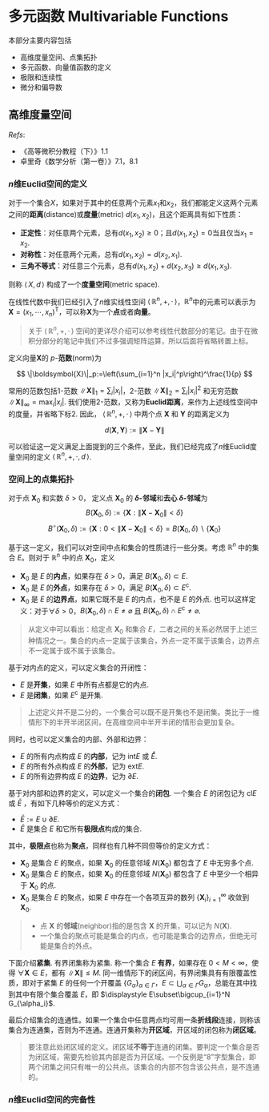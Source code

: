 # 多元函数 Multivariable Functions

本部分主要内容包括
- 高维度量空间、点集拓扑
- 多元函数、向量值函数的定义
- 极限和连续性
- 微分和偏导数

## 高维度量空间 

*Refs*: 
- 《高等微积分教程（下）》1.1
- 卓里奇《数学分析（第一卷）》7.1，8.1

### $n$维Euclid空间的定义

对于一个集合$X$，如果对于其中的任意两个元素$x_1$和$x_2$，我们都能定义这两个元素之间的**距离**(distance)或**度量**(metric) $d(x_1,x_2)$，且这个距离具有如下性质：
- **正定性**：对任意两个元素，总有$d(x_1,x_2)\geqslant 0$；且$d(x_1,x_2)=0$当且仅当$x_1=x_2$.
- **对称性**：对任意两个元素，总有$d(x_1,x_2)=d(x_2,x_1)$.
- **三角不等式**：对任意三个元素，总有$d(x_1,x_2)+d(x_2,x_3)\geqslant d(x_1,x_3)$.

则称 $\langle\,X,d\,\rangle$ 构成了一个**度量空间**(metric space). 

在线性代数中我们已经引入了$n$维实线性空间 $\langle\,\mathbb{R}^n,+,\cdot\,\rangle$，$\mathbb{R}^n$中的元素可以表示为$\boldsymbol{X}=(x_1,\cdots,x_n)^\mathrm{T}$，可以称$\boldsymbol{X}$为一个**点**或者**向量**。

> 关于 $\langle\,\mathbb{R}^n,+,\cdot\,\rangle$ 空间的更详尽介绍可以参考线性代数部分的笔记。由于在微积分部分的笔记中我们不过多强调矩阵运算，所以后面将省略转置上标。

定义向量$\boldsymbol{X}$的 $p$-**范数**(norm)为

$$
\|\boldsymbol{X}\|_p:=\left(\sum_{i=1}^n |x_i|^p\right)^\frac{1}{p}
$$

常用的范数包括1-范数 $\displaystyle \|\boldsymbol{X}\|_1=\sum_i |x_i|$，2-范数 $\displaystyle \|\boldsymbol{X}\|_2=\sum_i |x_i|^2$ 和无穷范数 $\displaystyle \|\boldsymbol{X}\|_\infty=\max_i |x_i|$. 我们使用2-范数，又称为**Euclid距离**，来作为上述线性空间中的度量，并省略下标2. 因此， $\langle\,\mathbb{R}^n,+,\cdot\,\rangle$ 中两个点 $\boldsymbol{X}$ 和 $\boldsymbol{Y}$ 的距离定义为

$$
d(\boldsymbol{X},\boldsymbol{Y}) := \|\boldsymbol{X}-\boldsymbol{Y}\|
$$

可以验证这一定义满足上面提到的三个条件，至此，我们已经完成了$n$维Euclid度量空间的定义 $\langle\,\mathbb{R}^n,+,\cdot,d\,\rangle$.

### 空间上的点集拓扑

对于点 $\boldsymbol{X}_0$ 和实数 $\delta >0$， 定义点 $\boldsymbol{X}_0$ 的 **$\delta$-邻域**和**去心 $\delta$-邻域**为
$$
B(\boldsymbol{X}_0,\delta):=\{\boldsymbol{X}:\|\boldsymbol{X}-\boldsymbol{X}_0\| <\delta\}
$$
$$
B^\circ(\boldsymbol{X}_0,\delta):=\{\boldsymbol{X}:0<\|\boldsymbol{X}-\boldsymbol{X}_0\| <\delta\} = B(\boldsymbol{X}_0,\delta)\backslash\{\boldsymbol{X}_0\}
$$

基于这一定义，我们可以对空间中点和集合的性质进行一些分类。考虑 $\mathbb{R}^n$ 中的集合 $E$。则对于 $\mathbb{R}^n$ 中的点 $\boldsymbol{X}_0$，定义

- $\boldsymbol{X}_0$ 是 $E$ 的**内点**，如果存在 $\delta > 0$，满足 $B(\boldsymbol{X}_0,\delta)\subset E$.
- $\boldsymbol{X}_0$ 是 $E$ 的**外点**，如果存在 $\delta > 0$，满足 $B(\boldsymbol{X}_0,\delta)\subset E^\mathrm{c}$.
- $\boldsymbol{X}_0$ 是 $E$ 的**边界点**，如果它既不是 $E$ 的内点，也不是 $E$ 的外点. 也可以这样定义：对于$\forall\delta>0$，$B(\boldsymbol{X}_0,\delta)\cap E\neq\varnothing$ 且 $B(\boldsymbol{X}_0,\delta)\cap E^\mathrm{c}\neq\varnothing$.

> 从定义中可以看出：给定点 $\boldsymbol{X}_0$ 和集合 $E$，二者之间的关系必然居于上述三种情况之一。集合的内点一定属于该集合，外点一定不属于该集合，边界点不一定属于或不属于该集合。

基于对内点的定义，可以定义集合的开闭性：

- $E$ 是**开集**，如果 $E$ 中所有点都是它的内点.
- $E$ 是**闭集**，如果 $E^\mathrm{c}$ 是开集.

> 上述定义并不是二分的，一个集合可以既不是开集也不是闭集。类比于一维情形下的半开半闭区间，在高维空间中半开半闭的情形会更加复杂。

同时，也可以定义集合的内部、外部和边界：

- $E$ 的所有内点构成 $E$ 的**内部**，记为 $\mathrm{int} E$ 或 $\mathring{E}$.
- $E$ 的所有外点构成 $E$ 的**外部**，记为 $\mathrm{ext} E$.
- $E$ 的所有边界构成 $E$ 的**边界**，记为 $\partial E$.

基于对内部和边界的定义，可以定义一个集合的**闭包**. 一个集合 $E$ 的闭包记为 $\mathrm{cl}E$ 或 $\bar{E}$ ，有如下几种等价的定义方式：

- $\bar{E}:= E\cup\partial E$.
- $\bar{E}$ 是集合 $E$ 和它所有**极限点**构成的集合.

其中，**极限点**也称为**聚点**，同样也有几种不同但等价的定义方式：

- $\boldsymbol{X}_0$ 是集合 $E$ 的聚点，如果 $\boldsymbol{X}_0$ 的任意邻域 $N(\boldsymbol{X}_0)$ 都包含了 $E$ 中无穷多个点.
- $\boldsymbol{X}_0$ 是集合 $E$ 的聚点，如果 $\boldsymbol{X}_0$ 的任意邻域 $N(\boldsymbol{X}_0)$ 都包含了 $E$ 中至少一个相异于 $\boldsymbol{X}_0$ 的点.
- $\boldsymbol{X}_0$ 是集合 $E$ 的聚点，如果 $E$ 中存在一个各项互异的数列 $\{\boldsymbol{X}_i\}_{i=1}^\infty$ 收敛到 $\boldsymbol{X}_0$.

> - 点 $\boldsymbol{X}$ 的**邻域**(neighbor)指的是包含 $\boldsymbol{X}$ 的开集，可以记为 $N(\boldsymbol{X})$.
> - 一个集合的聚点可能是集合的内点，也可能是集合的边界点，但绝无可能是集合的外点。 

下面介绍**紧集**. 有界闭集称为紧集. 称一个集合 $E$ **有界**，如果存在 $0<M<\infty$，使得 $\forall\boldsymbol{X}\in E$，都有 $\|\boldsymbol{X}\|\leqslant M$. 同一维情形下的闭区间，有界闭集具有有限覆盖性质，即对于紧集 $E$ 的任何一个开覆盖 $\{G_\alpha\}_{\alpha\in\Gamma}$，$\displaystyle E\subset\bigcup_{\alpha\in\Gamma}G_\alpha$，总能在其中找到其中有限个集合覆盖 $E$，即 $\displaystyle E\subset\bigcup_{i=1}^N G_{\alpha_i}$.

最后介绍集合的连通性。如果一个集合中任意两点均可用一条**折线段**连接，则称该集合为连通集，否则为不连通。连通开集称为**开区域**，开区域的闭包称为**闭区域**。

> 要注意此处闭区域的定义。闭区域**不等于**连通的闭集。要判定一个集合是否为闭区域，需要先检验其内部是否为开区域。一个反例是“8”字型集合，即两个闭集之间只有唯一的公共点。该集合的内部不包含该公共点，是不连通的。

### $n$维Euclid空间的完备性

